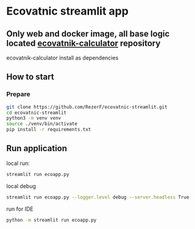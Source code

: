 # Ecovatnic streamlit app 

## Only web and docker image, all base logic located [ecovatnik-calculator](https://github.com/RezerF/ecovatnik-calculator) repository
ecovatnik-calculator install as dependencies
## How to start
### Prepare
```bash
git clone https://github.com/RezerF/ecovatnic-streamlit.git
cd ecovatnic-streamlit
python3 -m venv venv
source ./venv/bin/activate
pip install -r requirements.txt
```
## Run application
local run:
```bash
streamlit run ecoapp.py 
```

local debug
```bash
streamlit run ecoapp.py --logger.level debug --server.headless True
```
run for IDE
```bash
python -m streamlit run ecoapp.py
```